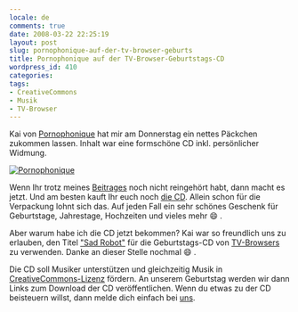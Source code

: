 ```yaml
---
locale: de
comments: true
date: 2008-03-22 22:25:19
layout: post
slug: pornophonique-auf-der-tv-browser-geburts
title: Pornophonique auf der TV-Browser-Geburtstags-CD
wordpress_id: 410
categories:
tags:
- CreativeCommons
- Musik
- TV-Browser
---
```


Kai von [Pornophonique](http://www.pornophonique.de/) hat mir am Donnerstag ein
nettes Päckchen zukommen lassen. Inhalt war eine formschöne CD inkl.
persönlicher Widmung.

[![Pornophonique](http://farm3.static.flickr.com/2312/2349935312_c0d158b600.jpg)](http://www.flickr.com/photos/wannawork/2349935312/)

Wenn Ihr trotz meines
[Beitrages](http://blog.wannawork.de/index.php/2007/11/24/pornophonique-8-bit-lagerfeuer)
noch nicht reingehört habt, dann macht es jetzt. Und am besten kauft Ihr euch
noch [die CD](http://www.pornophonique.de/shop.php). Allein schon für die
Verpackung lohnt sich das. Auf jeden Fall ein sehr schönes Geschenk für
Geburtstage, Jahrestage, Hochzeiten und vieles mehr :smile: .

Aber warum habe ich die CD jetzt bekommen? Kai war so freundlich uns zu
erlauben, den Titel ["Sad Robot"](http://www.jamendo.com/de/track/81740) für
die Geburtstags-CD von
[TV-Browsers](http://tvbrowser.org/news-mainmenu-12/4-sender/130-5-jahres-jubilaeums-cd-news-zur-vg-media.html)
zu verwenden. Danke an dieser Stelle nochmal :smile: .

Die CD soll Musiker unterstützen und gleichzeitig Musik in
[CreativeCommons-Lizenz](http://de.creativecommons.org/) fördern. An unserem
Geburtstag werden wir dann Links zum Download der CD veröffentlichen. Wenn du
etwas zu der CD beisteuern willst, dann melde dich einfach bei
[uns](mailto:dev@tvbrowser.org).
